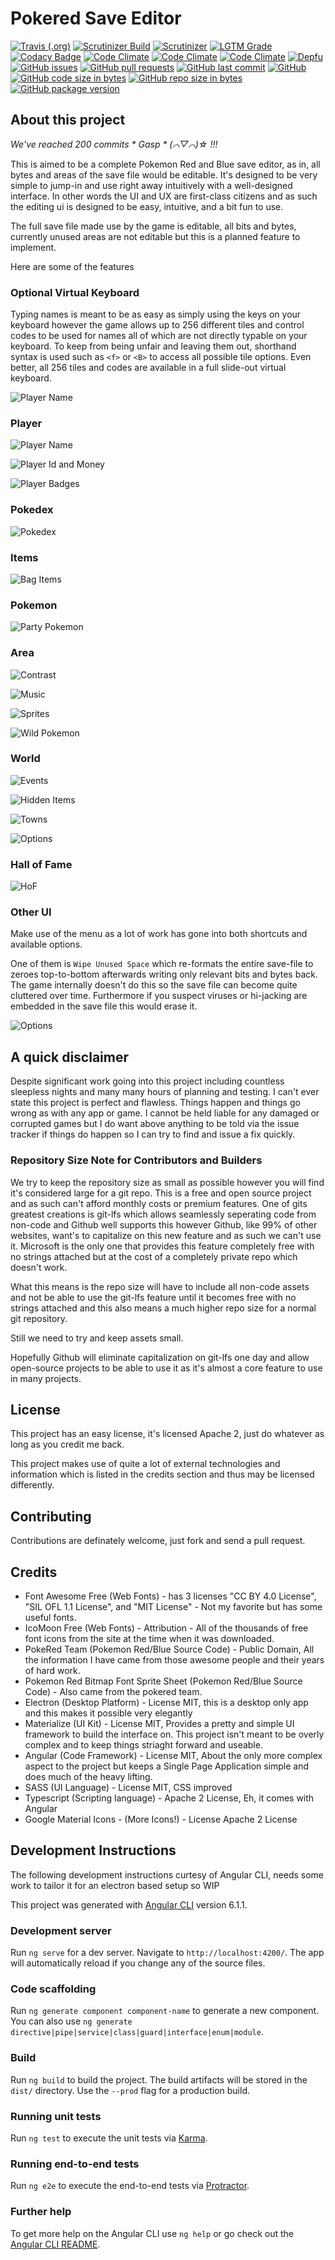 # Pokered Save Editor

[![Travis (.org)](https://img.shields.io/travis/junebug12851/pokered-save-editor.svg?style=flat-square&label=full%20ci&logo=travis)](https://travis-ci.org/junebug12851/pokered-save-editor)
[![Scrutinizer Build](https://img.shields.io/scrutinizer/build/g/junebug12851/pokered-save-editor.svg?style=flat-square&label=simple%20ci&logo=scrutinizer)](https://scrutinizer-ci.com/g/junebug12851/pokered-save-editor)
[![Scrutinizer](https://img.shields.io/scrutinizer/g/junebug12851/pokered-save-editor.svg?style=flat-square&logo=scrutinizer)](https://scrutinizer-ci.com/g/junebug12851/pokered-save-editor)
[![LGTM Grade](https://img.shields.io/lgtm/grade/javascript/g/junebug12851/pokered-save-editor.svg?style=flat-square&label=code%20quality&logo=lgtm)](https://lgtm.com/projects/g/junebug12851/pokered-save-editor/)
[![Codacy Badge](https://api.codacy.com/project/badge/Grade/c0922f3f615b4ef69e480d2e9d930837)](https://www.codacy.com/app/junebug12851/pokered-save-editor?utm_source=github.com&amp;utm_medium=referral&amp;utm_content=junebug12851/pokered-save-editor&amp;utm_campaign=Badge_Grade)
[![Code Climate](https://img.shields.io/codeclimate/maintainability/junebug12851/pokered-save-editor.svg?style=flat-square)](https://codeclimate.com/github/junebug12851/pokered-save-editor)
[![Code Climate](https://img.shields.io/codeclimate/maintainability-percentage/junebug12851/pokered-save-editor.svg?style=flat-square)](https://codeclimate.com/github/junebug12851/pokered-save-editor)
[![Code Climate](https://img.shields.io/codeclimate/tech-debt/junebug12851/pokered-save-editor.svg?style=flat-square)](https://codeclimate.com/github/junebug12851/pokered-save-editor)
[![Depfu](https://img.shields.io/depfu/junebug12851/pokered-save-editor.svg?style=flat-square)](https://github.com/junebug12851/pokered-save-editor)
[![GitHub issues](https://img.shields.io/github/issues/junebug12851/pokered-save-editor.svg?style=flat-square)](https://github.com/junebug12851/pokered-save-editor)
[![GitHub pull requests](https://img.shields.io/github/issues-pr/junebug12851/pokered-save-editor.svg?style=flat-square)](https://github.com/junebug12851/pokered-save-editor)
[![GitHub last commit](https://img.shields.io/github/last-commit/junebug12851/pokered-save-editor.svg?style=flat-square)](https://github.com/junebug12851/pokered-save-editor)
[![GitHub](https://img.shields.io/github/license/junebug12851/pokered-save-editor.svg?style=flat-square&colorB=blue)](https://github.com/junebug12851/pokered-save-editor)
[![GitHub code size in bytes](https://img.shields.io/github/languages/code-size/junebug12851/pokered-save-editor.svg?style=flat-square)](https://github.com/junebug12851/pokered-save-editor)
[![GitHub repo size in bytes](https://img.shields.io/github/repo-size/junebug12851/pokered-save-editor.svg?style=flat-square)](https://github.com/junebug12851/pokered-save-editor)
[![GitHub package version](https://img.shields.io/github/package-json/v/junebug12851/pokered-save-editor.svg?style=flat-square)](https://github.com/junebug12851/pokered-save-editor)

## About this project
_We've reached 200 commits * Gasp * (⌒▽⌒)☆ !!!_

This is aimed to be a complete Pokemon Red and Blue save editor, as in, all
bytes and areas of the save file would be editable. It's designed to be very
simple to jump-in and use right away intuitively with a well-designed interface.
In other words the UI and UX are first-class citizens and as such the editing
ui is designed to be easy, intuitive, and a bit fun to use.

The full save file made use by the game is editable, all bits and bytes,
currently unused areas are not editable but this is a planned feature to
implement.

Here are some of the features

### Optional Virtual Keyboard

Typing names is meant to be as easy as simply using the keys on your keyboard
however the game allows up to 256 different tiles and control codes to be used for names
all of which are not directly typable on your keyboard.
To keep from being unfair and leaving them out, shorthand syntax is used such
as `<f>` or `<B>` to access all possible tile options. Even better, all 256
tiles and codes are available in a
full slide-out virtual keyboard.

![Player Name](https://thumbs.gfycat.com/FarEasyCarpenterant-size_restricted.gif)

### Player

![Player Name](https://thumbs.gfycat.com/PassionatePracticalGeese-size_restricted.gif)

![Player Id and Money](https://thumbs.gfycat.com/DifferentFastDrafthorse-size_restricted.gif)

![Player Badges](https://thumbs.gfycat.com/UnnaturalFewDinosaur-size_restricted.gif)

### Pokedex

![Pokedex](https://thumbs.gfycat.com/DistortedSnoopyGodwit-size_restricted.gif)

### Items

![Bag Items](https://thumbs.gfycat.com/BareJaggedBagworm-size_restricted.gif)

### Pokemon

![Party Pokemon](https://thumbs.gfycat.com/RegularInbornBassethound-size_restricted.gif)

### Area

![Contrast](https://thumbs.gfycat.com/AshamedHomelyBandicoot-size_restricted.gif)

![Music](https://thumbs.gfycat.com/HandyWhichAiredaleterrier-size_restricted.gif)

![Sprites](https://thumbs.gfycat.com/SillyGrouchyAbalone-size_restricted.gif)

![Wild Pokemon](https://thumbs.gfycat.com/SkinnySpeedyGrouse-size_restricted.gif)

### World

![Events](https://thumbs.gfycat.com/AnimatedFirsthandCuttlefish-size_restricted.gif)

![Hidden Items](https://thumbs.gfycat.com/AbleBigHerald-size_restricted.gif)

![Towns](https://thumbs.gfycat.com/WeeWateryAsianlion-size_restricted.gif)

![Options](https://thumbs.gfycat.com/SeparateOrganicKillerwhale-size_restricted.gif)

### Hall of Fame

![HoF](https://thumbs.gfycat.com/ZealousGenerousAmericantoad-size_restricted.gif)

### Other UI

Make use of the menu as a lot of work has gone into both shortcuts and available
options.

One of them is `Wipe Unused Space` which re-formats the entire save-file to
zeroes top-to-bottom afterwards writing only relevant bits and bytes back. The
game internally doesn't do this so the save file can become quite cluttered
over time. Furthermore if you suspect viruses or hi-jacking are embedded in the
save file this would erase it.

![Options](https://thumbs.gfycat.com/FeistyLongIcelandgull-size_restricted.gif)

## A quick disclaimer

Despite significant work going into this project including countless sleepless
nights and many many hours of planning and testing. I can't ever state this project
is perfect and flawless. Things happen and things go wrong as with any app or
game. I cannot be held liable for any damaged or corrupted games but I do want
above anything to be told via the issue tracker if things do happen so I can try
to find and issue a fix quickly.

### Repository Size Note for Contributors and Builders

We try to keep the repository size as small as possible however you will find
it's considered large for a git repo. This is a free and open source project
and as such can't afford monthly costs or premium features. One
of gits greatest creations is git-lfs which allows seamlessly seperating code
from non-code and Github well supports this however Github, like 99% of other
websites, want's to capitalize on this new feature and as such we can't use it.
Microsoft is the only one that provides this feature completely free with no
strings attached but at the cost of a completely private repo which doesn't
work.

What this means is the repo size will have to include all non-code assets and
not be able to use the git-lfs feature until it becomes free with no strings
attached and this also means a much higher repo size for a normal git
repository.

Still we need to try and keep assets small.

Hopefully Github will eliminate capitalization on git-lfs one day and allow
open-source projects to be able to use it as it's almost a core feature to use
in many projects.

## License

This project has an easy license, it's licensed Apache 2, just do whatever as
long as you credit me back.

This project makes use of quite a lot of external technologies and information
which is listed in the credits section and thus may be licensed differently.

## Contributing

Contributions are definately welcome, just fork and send a pull request.

## Credits

* Font Awesome Free (Web Fonts) - has 3 licenses "CC BY 4.0 License",
  "SIL OFL 1.1 License", and "MIT License" - Not my favorite but has some useful
  fonts.
* IcoMoon Free (Web Fonts) - Attribution - All of the thousands of free font
  icons from the site at the time when it was downloaded.
* PokeRed Team (Pokemon Red/Blue Source Code) - Public Domain, All the
  information I have came from those awesome people and their years of hard
  work.
* Pokemon Red Bitmap Font Sprite Sheet (Pokemon Red/Blue Source Code) - Also came
  from the pokered team.
* Electron (Desktop Platform) - License MIT, this is a desktop only app and this
  makes it possible very elegantly
* Materialize (UI Kit) - License MIT, Provides a pretty and simple UI framework
  to build the interface on. This project isn't meant to be overly complex and
  to keep things striaght forward and useable.
* Angular (Code Framework) - License MIT, About the only more complex aspect to
  the project but keeps a Single Page Application simple and does much of the
  heavy lifting.
* SASS (UI Language) - License MIT, CSS improved
* Typescript (Scripting language) - Apache 2 License, Eh, it comes with Angular
* Google Material Icons - (More Icons!) - License Apache 2 License

## Development Instructions

The following development instructions curtesy of Angular CLI, needs some work
to tailor it for an electron based setup so WIP

This project was generated with
[Angular CLI](https://github.com/angular/angular-cli) version 6.1.1.

### Development server

Run `ng serve` for a dev server. Navigate to `http://localhost:4200/`. The app
will automatically reload if you change any of the source files.

### Code scaffolding

Run `ng generate component component-name` to generate a new component. You can
also use `ng generate directive|pipe|service|class|guard|interface|enum|module`.

### Build

Run `ng build` to build the project. The build artifacts will be stored in the
`dist/` directory. Use the `--prod` flag for a production build.

### Running unit tests

Run `ng test` to execute the unit tests via
[Karma](https://karma-runner.github.io).

### Running end-to-end tests

Run `ng e2e` to execute the end-to-end tests via
[Protractor](http://www.protractortest.org/).

### Further help

To get more help on the Angular CLI use `ng help` or go check out the
[Angular CLI README](https://github.com/angular/angular-cli/blob/master/README.md).
